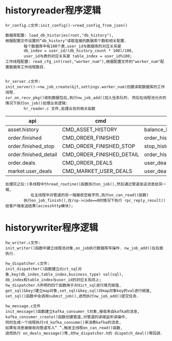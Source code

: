 # historyreader程序逻辑

```
hr_config.c文件:init_config()->read_config_from_json()

数据库配置: load_db_histories(root,"db_history"),
根据配置文件设置的“db_history"读取连接的数据库个数和相关配置.
        每个数据库中有100个表,user_id与数据库的对应关系是 
        db_index = user_id/(db_history_count * 100)/100,
        user_id与表的对应关系是 table_index = user_id%100;
工作线程配置: read_cfg_int(root,"worker_num"),根据配置文件的"worker_num"配置数据库工作线程数目.


hr_server.c文件:
init_server()->nw_job_create(&jt,settings.worker_num)创建读取数据库的工作线程.
svr_on_recv_pkg()收到数据包后,执行nw_job_add()加入任务队列. 然后在线程池允许的情况下执行on_job()处理业务逻辑:
        hr_reader.c 文件,处理业务的相关函数
```

|api|cmd|db|
|-|-|-|
|asset.history|CMD_ASSET_HISTORY|balance_history_%u|
|order.finished|CMD_ORDER_FINISHED|order_history_%u|
|order.finished_stop|CMD_ORDER_FINISHED_STOP|stop_history_%u|
|order.finished_detail|CMD_ORDER_FINISHED_DETAIL|order_history_%u|
|order.deals|CMD_ORDER_DEALS|user_deal_history_%u|
|market.user_deals|CMD_MARKET_USER_DEALS|user_deal_history_%u|

```      
处理完之后:(多线程中thread_routine()函数执行on_job(),然后通过管道发送消息给另一端,
           在主线程中对管道的另一端接收空格字符,执行on_can_read()函数)
        执行on_job_finish(),在rsp->code==0的情况下执行 rpc_reply_result()给客户端发送结果(accesshttp模块);
```        

# historywriter程序逻辑
```
hw_writer.c文件:
init_writer()函数中建立线程池对象,on_job执行数据库写操作. nw_job_add()在后面执行.

hw_dispatcher.c文件:
init_dispatcher()函数建立dict_sql对象,key(db_index,table_index,business_type) val(sql),
db_index和table_index与user_id的对应关系同上;
hw_dispatcher.h声明的四个函数用于对dict_sql进行填充赋值, 
get_sql(&key)建立map对象,set_sql(&key,sql)对map对象key的val进行赋值,
set_sql()函数中会调用submit_job(),进而执行nw_job_add()提交任务.

hw_message.c文件
init_message()函数建立kafka_consumer_t对象,接收来自kafka的消息,
kafka_consumer_create()函数创建管道,对管道的读端监听读操作,
同时生成一个线程执行rd_kafka_consume()来消费kafka的消息,
如果有消息被接收向管道写入“ ”,触发主线程on_can_read()函数,
进而执行 on_deals_message()等,对hw_dispatcher.h的 dispatch_deal()等回调.

```
